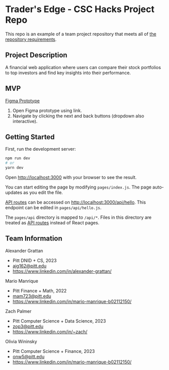 # Trader's Edge - CSC Hacks Project Repo

This repo is an example of a team project repository that meets all of [the repository requirements](https://www.notion.so/CSC-Hacks-901a62e005c8494fa342e0cc738101ad#da206965e3ed497f9bd6c1ceebd4fac9).

## Project Description

A financial web application where users can compare their stock portfolios to top investors and find key insights into their performance.

## MVP

[Figma Prototype](https://www.figma.com/proto/Di1qh4AvzY2R4hJUxbKmZD/CSC-Hacks-2021?page-id=2187%3A5610&node-id=2193%3A5664&viewport=241%2C48%2C0.64&scaling=scale-down&starting-point-node-id=2193%3A5664)

1. Open Figma prototype using link.
2. Navigate by clicking the next and back buttons (dropdown also interactive).

## Getting Started

First, run the development server:

```bash
npm run dev
# or
yarn dev
```

Open [http://localhost:3000](http://localhost:3000) with your browser to see the result.

You can start editing the page by modifying `pages/index.js`. The page auto-updates as you edit the file.

[API routes](https://nextjs.org/docs/api-routes/introduction) can be accessed on [http://localhost:3000/api/hello](http://localhost:3000/api/hello). This endpoint can be edited in `pages/api/hello.js`.

The `pages/api` directory is mapped to `/api/*`. Files in this directory are treated as [API routes](https://nextjs.org/docs/api-routes/introduction) instead of React pages.

## Team Information

Alexander Grattan

- Pitt DNID + CS, 2023
- ajg162@pitt.edu
- https://www.linkedin.com/in/alexander-grattan/

Mario Manrique

- Pitt Finance + Math, 2022
- mam723@pitt.edu
- https://www.linkedin.com/in/mario-manrique-b02112150/

Zach Palmer

- Pitt Computer Science + Data Science, 2023
- zop3@pitt.edu
- https://www.linkedin.com/in/~zach/

Olivia Wininsky

- Pitt Computer Science + Finance, 2023
- onw5@pitt.edu
- https://www.linkedin.com/in/mario-manrique-b02112150/
